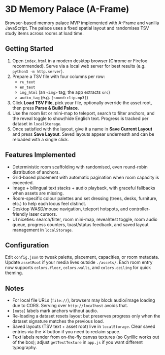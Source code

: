 # 3D Memory Palace (A-Frame)

Browser-based memory palace MVP implemented with A-Frame and vanilla JavaScript. The palace uses a fixed spatial layout and randomises TSV study items across rooms at load time.

## Getting Started

1. Open `index.html` in a modern desktop browser (Chrome or Firefox recommended). Serve via a local web server for best results (e.g. `python3 -m http.server`).
2. Prepare a TSV file with four columns per row:
   - `ru_text`
   - `en_text`
   - `img_html` (an `<img>` tag; the app extracts `src`)
   - `audio_tag` (e.g. `[sound:clip.mp3]`)
3. Click **Load TSV File**, pick your file, optionally override the asset root, then press **Parse & Build Palace**.
4. Use the room list or mini-map to teleport, search to filter anchors, and the reveal toggle to show/hide English text. Progress is tracked per dataset in `localStorage`.
5. Once satisfied with the layout, give it a name in **Save Current Layout** and press **Save Layout**. Saved layouts appear underneath and can be reloaded with a single click.

## Features Implemented

- Deterministic room scaffolding with randomised, even round-robin distribution of anchors.
- Grid-based placement with automatic pagination when room capacity is exceeded.
- Image + bilingual text stacks + audio playback, with graceful fallbacks when assets are missing.
- Room-specific colour palettes and set dressing (trees, desks, furniture, etc.) to help each locus feel distinct.
- Desktop WASD/mouse navigation, teleport hotspots, and controller-friendly laser cursors.
- UI niceties: search/filter, room mini-map, reveal/test toggle, room audio queue, progress counters, toast/status feedback, and saved layout management in `localStorage`.

## Configuration

Edit `config.json` to tweak palette, placement, capacities, or room metadata. Update `assetRoot` if your media lives outside `./assets/`. Each room entry now supports `colors.floor`, `colors.walls`, and `colors.ceiling` for quick theming.

## Notes

- For local file URLs (`file://`), browsers may block audio/image loading due to CORS. Serving over `http://localhost` avoids that.
- `[mute]` labels mark anchors without audio.
- Re-loading a dataset resets layout but preserves progress only when the dataset signature matches the previous load.
- Saved layouts (TSV text + asset root) live in `localStorage`. Clear saved entries via the ✕ button if you need to reclaim space.
- Text labels render from on-the-fly canvas textures (so Cyrillic works out of the box); adjust `getTextTexture` in `app.js` if you want different typography.

